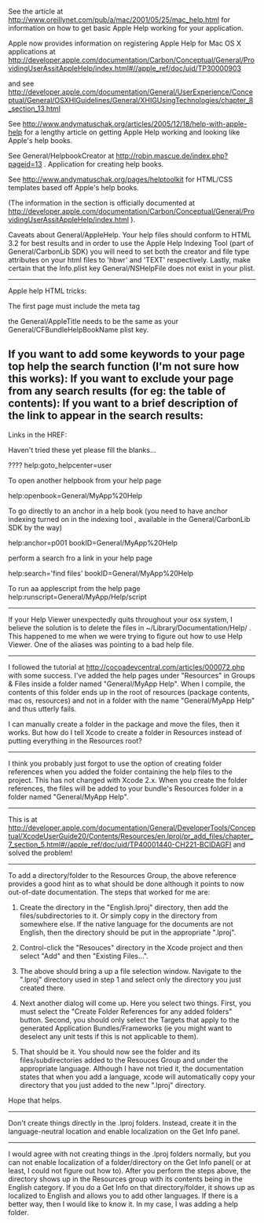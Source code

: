 

See the article at http://www.oreillynet.com/pub/a/mac/2001/05/25/mac_help.html for information on how to get basic Apple Help working for your application. 

Apple now provides information on registering Apple Help for Mac OS X applications at http://developer.apple.com/documentation/Carbon/Conceptual/General/ProvidingUserAssitAppleHelp/index.html#//apple_ref/doc/uid/TP30000903

and see http://developer.apple.com/documentation/General/UserExperience/Conceptual/General/OSXHIGuidelines/General/XHIGUsingTechnologies/chapter_8_section_13.html

See http://www.andymatuschak.org/articles/2005/12/18/help-with-apple-help for a lengthy article on getting Apple Help working and looking like Apple's help books.

See General/HelpbookCreator at http://robin.mascue.de/index.php?pageid=13 . Application for creating help books.

See http://www.andymatuschak.org/pages/helptoolkit for HTML/CSS templates based off Apple's help books.

(The information in the section is officially documented at http://developer.apple.com/documentation/Carbon/Conceptual/General/ProvidingUserAssitAppleHelp/index.html ).

Caveats about General/AppleHelp. Your help files should conform to HTML 3.2 for best results and in order to use the Apple Help Indexing Tool (part of General/CarbonLib SDK) you will need to set both the creator and file type attributes on your html files to 'hbwr' and 'TEXT' respectively. Lastly, make certain that the Info.plist key General/NSHelpFile does not exist in your plist.

----
Apple help HTML tricks:

The first page must include the meta tag 
    <META name="General/AppleTitle" Content="General/MyApp Help">

the General/AppleTitle needs to be the same as your General/CFBundleHelpBookName plist key.

If you want to add some keywords to your page top help the search function (I'm not sure how this works):
    <META name="keywords" Content="keyword1, keyword2, keyword3">
If you want to exclude your page from any search results (for eg: the table of contents):
    <META name="robots" Content="noindex">
If you want to a brief description of the link to appear in the search results:
    <META name="General/AppleAbstract" Content="This is the topic you are looking for!">
----

Links in the HREF:

Haven't tried these yet please fill the blanks...

????
help:goto_helpcenter=user

To open another helpbook from your help page

help:openbook=General/MyApp%20Help

To go directly to an anchor in a help book (you need to have anchor indexing turned on in the indexing tool , available in the General/CarbonLib SDK by the way)

help:anchor=p001 bookID=General/MyApp%20Help

perform a search fro a link in your help page

help:search='find files' bookID=General/MyApp%20Help

To run aa applescript from the help page
help:runscript=General/MyApp/Help/script

----

If your Help Viewer unexpectedly quits throughout your osx system, I believe the solution is to delete the files in ~/Library/Documentation/Help/ . This happened to me when we were trying to figure out how to use Help Viewer. One of the aliases was pointing to a bad help file.

----

I followed the tutorial at http://cocoadevcentral.com/articles/000072.php with some success. I've added the help pages under "Resources" in Groups & Files inside a folder named "General/MyApp Help". When I compile, the contents of this folder ends up in the root of resources (package contents, mac os, resources) and not in a folder with the name "General/MyApp Help" and thus utterly fails.

I can manually create a folder in the package and move the files, then it works. But how do I tell Xcode to create a folder in Resources instead of putting everything in the Resources root?

----

I think you probably just forgot to use the option of creating folder references when you added the folder containing the help files to the project. This has not changed with Xcode 2.x. When you create the folder references, the files will be added to your bundle's Resources folder in a folder named "General/MyApp Help".

----
This is at http://developer.apple.com/documentation/General/DeveloperTools/Conceptual/XcodeUserGuide20/Contents/Resources/en.lproj/pr_add_files/chapter_7_section_5.html#//apple_ref/doc/uid/TP40001440-CH221-BCIDAGFI and solved the problem!

----
To add a directory/folder to the Resources Group, the above reference provides a good hint as to what should be done although it points to now out-of-date documentation.  The steps that worked for me are:

1. Create the directory in the "English.lproj" directory, then add the files/subdirectories to it.  Or simply copy in the directory from somewhere else.  If the native language for the documents are not English, then the directory should be put in the appropriate ".lproj".

2. Control-click the "Resouces" directory in the Xcode project and then select "Add" and then "Existing Files...".

3. The above should bring a up a file selection window.  Navigate to the ".lproj" directory used in step 1 and select only the directory you just created there.

4. Next another dialog will come up.  Here you select two things.  First, you must select the "Create Folder References for any added folders" button.  Second, you should only select the Targets that apply to the generated Application Bundles/Frameworks (ie you might want to deselect any unit tests if this is not applicable to them).

5.  That should be it.  You should now see the folder and its files/subdirectories added to the Resouces Group and under the appropriate language.  Although I have not tried it, the documentation states that when you add a language, xcode will automatically copy your directory that you just added  to the new ".lproj" directory.

Hope that helps.

----

Don't create things directly in the .lproj folders.  Instead, create it in the language-neutral location and enable localization on the Get Info panel.

----

I would agree with not creating things in the .lproj folders normally, but you can not enable localization of a folder/directory on the Get Info panel( or at least, I could not figure out how to).  After you perform the steps above, the directory shows up in the Resources group with its contents being in the English category.  If you do a Get Info on that directory/folder, it shows up as localized to English and allows you to add other languages.  If there is a better way, then I would like to know it.  In my case, I was adding a help folder.
